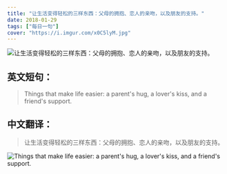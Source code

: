 ```yaml
---
title: "让生活变得轻松的三样东西：父母的拥抱、恋人的亲吻，以及朋友的支持。"
date: 2018-01-29
tags: ["每日一句"]
cover: "https://i.imgur.com/x0C5lyM.jpg"
---
```


![让生活变得轻松的三样东西：父母的拥抱、恋人的亲吻，以及朋友的支持。](https://i.imgur.com/2fTQSe6.jpg)

## 英文短句：
> Things that make life easier: a parent's hug, a lover's kiss, and a friend's support. 

<!--more-->

## 中文翻译：
> 让生活变得轻松的三样东西：父母的拥抱、恋人的亲吻，以及朋友的支持。

![Things that make life easier: a parent's hug, a lover's kiss, and a friend's support. ](https://i.imgur.com/bjYq0WZ.jpg)

